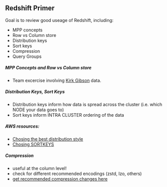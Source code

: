 ## Redshift Primer

Goal is to review good useage of Redshift, including:
- MPP concepts
- Row vs Column store
- Distribution keys
- Sort keys
- Compression
- Query Groups

##### MPP Concepts and Row vs Column store
- Team excercise involving [Kirk Gibson](https://www.baseball-reference.com/players/g/gibsoki01.shtml) data.

##### Distribution Keys, Sort Keys

- Distribution keys inform how data is spread across the cluster (i.e. which NODE your data goes to)
- Sort keys inform INTRA CLUSTER ordering of the data

##### AWS resources:
- [Chosing the best distribution style](https://docs.aws.amazon.com/redshift/latest/dg/c_best-practices-best-dist-key.html)
- [Chosing SORTKEYS](https://docs.aws.amazon.com/redshift/latest/dg/t_Sorting_data.html)


##### Compression
- useful at the column level!
- check for different recommended encodings (zstd, lzo, others)
- [get recommended compression changes here](https://docs.aws.amazon.com/redshift/latest/dg/r_ANALYZE_COMPRESSION.html) 
